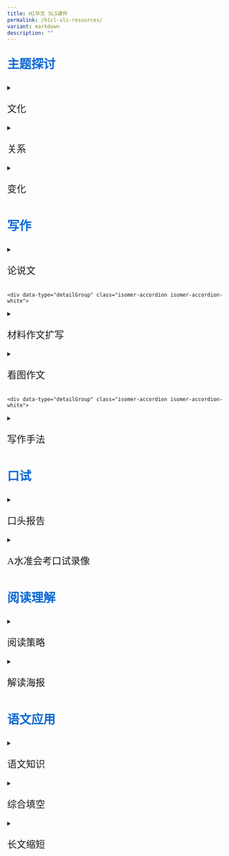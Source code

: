 ```yaml
---
title: H1华文 SLS课件
permalink: /h1cl-sls-resources/
variant: markdown
description: ""
---
```

<p style="color: #0C69D5; font-family: kai; font-size: 28px; font-weight: bold">主题探讨</p>

<div data-type="detailGroup" class="isomer-accordion isomer-accordion-white">
<details class="isomer-details">
<summary><p style="font-family: kai; font-size: 22px;">文化</p></summary>
<div data-type="detailsContent" class="isomer-details-content">
<p>
	
* [把握多元文化的优势](https://vle.learning.moe.edu.sg/moe-library/lesson/view/729f7646-0d91-4913-a611-79d431e4980e/cover)
* [生活语料（文化与生活）一：广告](https://vle.learning.moe.edu.sg/moe-library/lesson/view/477b87f0-3e51-4c91-87e6-620401f7973a/cover)
* [生活语料（文化与生活）二：启示](https://vle.learning.moe.edu.sg/moe-library/lesson/view/399838ae-4392-4201-98e3-4c44974e4974/cover)
* [生活语料（文化与生活）三：邀请函](https://vle.learning.moe.edu.sg/moe-library/lesson/view/32c88803-fd41-460c-842c-9d8ab0428230/cover)
* [生活语料（文化与生活）四：活动报道](https://vle.learning.moe.edu.sg/moe-library/lesson/view/b6df1cbe-7d6d-46dd-bff5-89f7f327619d/cover)
* [传统的味道](https://vle.learning.moe.edu.sg/moe-library/lesson/view/52d256f4-5d70-4262-b5be-5b55d5444a5d/cover)
* [消失中的传统文化](https://vle.learning.moe.edu.sg/moe-library/lesson/view/622ac749-a9c0-49fe-bb7c-addefcd5b14e/cover)
	</p></div>
</details>
	
<div data-type="detailGroup" class="isomer-accordion isomer-accordion-white">
<details class="isomer-details">
	<summary><p style="font-family: kai; font-size: 22px;">关系</p></summary>
<div data-type="detailsContent" class="isomer-details-content">
<p>
	
* [网络世界的人际关系](https://vle.learning.moe.edu.sg/moe-library/lesson/view/a1ebdd8b-d67e-4495-a6e3-ad26e53a3d3a/cover)
* [真心对待宠物](https://vle.learning.moe.edu.sg/moe-library/lesson/view/27a51b79-5d1f-4588-9f07-ef08b63d6959/cover)
	
</p></div>
</details>
		<div data-type="detailGroup" class="isomer-accordion isomer-accordion-white">
<details class="isomer-details">
	<summary><p style="font-family: kai; font-size: 22px;">变化</p></summary>
<div data-type="detailsContent" class="isomer-details-content">
<p>
	
* [抓住变化带来的契机](https://vle.learning.moe.edu.sg/moe-library/lesson/view/1b435ff0-5fe7-42c2-a841-a5473582cc57/cover)
* [网络诈骗](https://vle.learning.moe.edu.sg/moe-library/lesson/view/a6f1325e-96c4-405c-baf4-482a45ec6638/cover)
* [消失中的工作](https://vle.learning.moe.edu.sg/moe-library/lesson/view/fe00087f-4bb7-4f46-a814-3875b1a0d0bd/cover)
* [专题报道：传统味道能够代代相传吗？（一）](https://vle.learning.moe.edu.sg/moe-library/lesson/view/a6f1325e-96c4-405c-baf4-482a45ec6638/cover)
	
</p></div>
</details>
			
<p style="color: #0C69D5; font-family: kai; font-size: 28px; font-weight: bold">写作</p>
<div data-type="detailGroup" class="isomer-accordion isomer-accordion-white">
<details class="isomer-details">
<summary><p style="font-family: kai; font-size: 22px;">论说文</p></summary>
<div data-type="detailsContent" class="isomer-details-content">
<p>
	
* [课件一](https://vle.learning.moe.edu.sg/moe-library/lesson/view/e32d1189-2b65-4e9e-9fc6-2f3982236c05/cover)
* [课件二](https://vle.learning.moe.edu.sg/moe-library/lesson/view/1f6be9ee-3e36-4bcd-b4c2-8699048012c8/cover)
	</p></div>
</details>
	
	<div data-type="detailGroup" class="isomer-accordion isomer-accordion-white">
<details class="isomer-details">
<summary><p style="font-family: kai; font-size: 22px;">材料作文扩写</p></summary>
<div data-type="detailsContent" class="isomer-details-content">
<p>
	
* [材料作文扩写（一）（混合式教学）](https://vle.learning.moe.edu.sg/moe-library/lesson/view/e9868cbe-54ab-4213-9c81-eaa3eedd79cf/cover)
* [材料作文扩写（二）（混合式教学）](https://vle.learning.moe.edu.sg/moe-library/lesson/view/5c9697ff-ac63-498b-a753-2478ef41a096/cover)
	</p></div>
</details>

<div data-type="detailGroup" class="isomer-accordion isomer-accordion-white">
<details class="isomer-details">
<summary><p style="font-family: kai; font-size: 22px;">看图作文</p></summary>
<div data-type="detailsContent" class="isomer-details-content">
<p>
	
* [看图作文](https://vle.learning.moe.edu.sg/moe-library/lesson/view/5296c92b-d093-4f13-9b83-9b2f522706e4/cover)
	</p></div>
</details>

	<div data-type="detailGroup" class="isomer-accordion isomer-accordion-white">
<details class="isomer-details">
<summary><p style="font-family: kai; font-size: 22px;">写作手法</p></summary>
<div data-type="detailsContent" class="isomer-details-content">
<p>
	
* [细节描写——《雪地上的脚印》（二）](https://vle.learning.moe.edu.sg/moe-library/lesson/view/224557b2-a5b5-44e2-948b-696e70202e7f/cover)
	</p></div>
</details>
	
<p style="color: #0C69D5; font-family: kai; font-size: 28px; font-weight: bold">口试</p>
<div data-type="detailGroup" class="isomer-accordion isomer-accordion-white">
<details class="isomer-details">
<summary><p style="font-family: kai; font-size: 22px;">口头报告</p></summary>
<div data-type="detailsContent" class="isomer-details-content">
<p>

* [口语教学](https://vle.learning.moe.edu.sg/moe-library/lesson/view/82405408-b47c-4f4b-82d2-e209c8884832/cover)
* [新加坡公民的义务](https://vle.learning.moe.edu.sg/moe-library/lesson/view/04a31632-0d94-4c38-8b2f-cc3224841a8c/cover)
* [现代人的阅读习惯](https://vle.learning.moe.edu.sg/moe-library/lesson/view/c391a659-fd02-44df-8e3a-9bc90c6c31dd/cover)
* [亲情](https://vle.learning.moe.edu.sg/moe-library/lesson/view/826b333f-85e5-4430-9406-2fdd20d142a9/cover)
* [社区服务](https://vle.learning.moe.edu.https://vle.learning.moe.edu.sg/moe-library/lesson/view/72bb989a-48bc-4743-8317-9eb870df8ee1/cover)
* [升级再造——环保新理念](https://vle.learning.moe.edu.sg/moe-library/lesson/view/11e710c9-32e1-4503-8986-ad5b59c898ab/cover)
* [携手迈向智慧国](https://vle.learning.moe.edu.sg/moe-library/lesson/view/89818b75-58b8-4e0f-908b-0dee38eec720/cover)
* [网络安全](https://vle.learning.moe.edu.sg/moe-library/lesson/view/c0959258-3c5d-449b-a7f1-8a0144f79ec8/cover)
* [让新加坡更健康](https://vle.learning.moe.edu.sg/moe-library/lesson/view/347ab4dd-ce86-414a-8118-a3fddb6ae609/cover)
* [新加坡食物浪费问题](https://vle.learning.moe.edu.sg/moe-library/lesson/view/0c0aaf8d-6a68-4bd7-b5fb-5014e5a8ea29/cover)
* [平衡学业与休闲生活](https://vle.learning.moe.edu.sg/moe-library/lesson/view/884aaf2a-db29-41e8-ac5a-f793cb56938a/cover)
* [独特的新加坡文化](https://vle.learning.moe.edu.sg/moe-library/lesson/view/9cd24503-0e88-4023-a795-3a333220ea0a/cover)
* [新加坡式华语](https://vle.learning.moe.edu.sg/moe-library/lesson/view/b979b3a7-b840-497a-9632-d292a98ff454/cover)
	* [小贩文化](https://vle.learning.moe.edu.sg/moe-library/lesson/view/416d0626-7796-40ea-ba91-f3b4998ac1c2/cover)
* [新加坡美食天堂](https://vle.learning.moe.edu.sg/moe-library/lesson/view/e90768fc-a002-410b-9e0a-66670d68692e/cover)
* [社区花园，宜居城市](https://vle.learning.moe.edu.sg/moe-library/lesson/view/75b60bae-aa6f-491c-8226-3d580cff52a7/cover)
* [创造更好的通勤体验](https://vle.learning.moe.edu.sg/moe-library/lesson/view/3f051edc-92e5-4224-b720-5dbc8a1594bb/cover)
* [书法奇人（二）](https://vle.learning.moe.edu.sg/moe-library/lesson/view/0de15b18-9d7b-4fe1-b565-29a7290c6035/cover)
	</p></div>
</details>
<div data-type="detailGroup" class="isomer-accordion isomer-accordion-white">
<details class="isomer-details">
<summary><p style="font-family: kai; font-size: 22px;">A水准会考口试录像</p></summary>
<div data-type="detailsContent" class="isomer-details-content">
<p>
	
	* [【2020年】科技与生活](https://vle.learning.moe.edu.sg/moe-library/lesson/view/abe3c19f-3d6b-4eb6-ad2b-429ccb710577/cover)	
	* [【2020年】人手短缺](https://vle.learning.moe.edu.sg/moe-library/lesson/view/9739d79f-169b-405f-a56e-3ad2de0098e9/cover)
	* [【2020年】学生领袖](https://vle.learning.moe.edu.sg/moe-library/lesson/view/829387c6-6b99-4dfb-b563-abdd307d2505/cover)
	* [【2020年】自拍文化](https://vle.learning.moe.edu.sg/moe-library/lesson/view/9c9455dc-7afd-4d7b-9cb1-30d48cc538fd/cover)
	* [【2019年】追求爱好](https://vle.learning.moe.edu.sg/moe-library/lesson/view/04d91943-275b-4703-a909-f541287391da/cover)
	* [【2019年】舞台表演](https://vle.learning.moe.edu.sg/moe-library/lesson/view/9e84131b-b6dd-4e60-a051-431df3b36f57/cover)
	* [【2019年】代沟](https://vle.learning.moe.edu.sg/moe-library/lesson/view/1c3d5e1f-9627-4f5f-9945-76aa207edc15/cover)
	* [【2019年】公共条规告示牌](https://vle.learning.moe.edu.sg/moe-library/lesson/view/acd341c8-aeae-40c5-a9d7-0a89d8a9cdec/cover)
	* [【2018年】终身学习](https://vle.learning.moe.edu.sg/moe-library/lesson/view/799a557e-8681-4f58-8422-85d14e8e8e8a/cover)
	* [【2018年】涂鸦](https://vle.learning.moe.edu.sg/moe-library/lesson/view/6ce5e2ac-ec24-4be4-b6ae-b40a675e3403/cover)
	* [【2018年】保持环境清洁](https://vle.learning.moe.edu.sg/moe-library/lesson/view/e9fac245-34b2-4900-b0a6-41f3fad28995/cover)
	* [【2018年】骑脚踏车](https://vle.learning.moe.edu.sg/moe-library/lesson/view/2b3c2f8a-f3b0-4bf1-a3c8-23c5174e2607/cover)
	</p></div>
</details>
<p style="color: #0C69D5; font-family: kai; font-size: 28px; font-weight: bold">阅读理解</p>
<div data-type="detailGroup" class="isomer-accordion isomer-accordion-white">
<details class="isomer-details">
<summary><p style="font-family: kai; font-size: 22px;">阅读策略</p></summary>
<div data-type="detailsContent" class="isomer-details-content">
<p>
	
* [阅读策略REAP：书法奇人（一）](https://vle.learning.moe.edu.sg/moe-library/lesson/view/4b12c6dd-5099-4820-91b3-83167d48b7aa/cover)
* [阅读策略REAP：疫情与我们这一代（一）](https://vle.learning.moe.edu.sg/moe-library/lesson/view/8f318c2c-c906-4699-ba70-165bbd81f377/page/36968028)
* [阅读策略REAP：疫情与我们这一代（二）](https://vle.learning.moe.edu.sg/moe-library/lesson/view/0fb3d2d7-c57e-4bbf-9e1b-241cb62e12bd/cover)
* [阅读策略REAP：《雪地上的脚印》（一）](https://vle.learning.moe.edu.sg/moe-library/lesson/view/10c0b6de-9d28-4ef6-98c3-f7ef24a52f5d/cover)
* [找出文章信息的异同点](https://vle.learning.moe.edu.sg/moe-library/lesson/view/8afd5262-768d-4d16-9733-936d747277ee/cover)
	</p></div>
</details>
	
<div data-type="detailGroup" class="isomer-accordion isomer-accordion-white">
<details class="isomer-details">
<summary><p style="font-family: kai; font-size: 22px;">解读海报</p></summary>
<div data-type="detailsContent" class="isomer-details-content">
<p>
	
* [保护环境（一）](https://vle.learning.moe.edu.sg/moe-library/lesson/view/3de68c1e-2ef7-4674-a5f7-1d03d3fa1961/cover)
* [保护环境（二）](https://vle.learning.moe.edu.sg/moe-library/lesson/view/3c18bc93-284b-4ebb-b4c9-a5f17d7e680c/cover)
	</p></div>
</details>
	
<p style="color: #0C69D5; font-family: kai; font-size: 28px; font-weight: bold">语文应用</p>
<div data-type="detailGroup" class="isomer-accordion isomer-accordion-white">
<details class="isomer-details">
<summary><p style="font-family: kai; font-size: 22px;">语文知识</p></summary>
<div data-type="detailsContent" class="isomer-details-content">
<p>
	
* [比喻](https://vle.learning.moe.edu.sg/moe-library/lesson/view/8187ad10-f347-4b00-be74-3e52ebe5d8c8/cover)
* [十二生肖趣味成语](https://vle.learning.moe.edu.sg/moe-library/lesson/view/f09981fd-0441-438e-b9a0-6c3e32a880be/cover)
	</p></div>
</details>
	
<div data-type="detailGroup" class="isomer-accordion isomer-accordion-white">
<details class="isomer-details">
<summary><p style="font-family: kai; font-size: 22px;">综合填空</p></summary>
<div data-type="detailsContent" class="isomer-details-content">
<p>
	
* [综合填空的作答技巧](https://vle.learning.moe.edu.sg/moe-library/lesson/view/1ec7da7a-40b1-48dd-8b3a-37d3faf7f791/cover)
* [综合填空（一）](https://vle.learning.moe.edu.sg/moe-library/lesson/view/22acd863-b866-48da-8631-774cca920d04/cover)
* [综合填空（二）](https://vle.learning.moe.edu.sg/moe-library/lesson/view/19428f87-c63e-4aa9-b278-20d648eb41f4/cover)
* [综合填空（三）](https://vle.learning.moe.edu.sg/moe-library/lesson/view/7be23e24-84b0-4615-b4e1-a15866fe9459/cover)
* [综合填空（四）](https://vle.learning.moe.edu.sg/moe-library/lesson/view/ce3cf983-d589-4be2-9be8-7e08d61e71c2/cover)
* [综合填空（五）](https://vle.learning.moe.edu.sg/moe-library/lesson/view/9e4b5fd1-f97a-4796-9740-ad21eed3ae1a/cover)
* [综合填空（六）](https://vle.learning.moe.edu.sg/moe-library/lesson/view/4b953356-fc59-4bc9-9a76-86f315ee6019/cover)
* [综合填空（七）](https://vle.learning.moe.edu.sg/moe-library/lesson/view/3ad8cfed-5661-452e-89d3-7204416a56d3/cover)
	</p></div>
</details>

<div data-type="detailGroup" class="isomer-accordion isomer-accordion-white">
<details class="isomer-details">
<summary><p style="font-family: kai; font-size: 22px;">长文缩短</p></summary>
<div data-type="detailsContent" class="isomer-details-content">
<p>
	
* [长文缩短（一）](https://vle.learning.moe.edu.sg/moe-library/lesson/view/e3bb44c5-8665-4460-a30c-b7dcec9c480d/cover)
* [长文缩短（二）](https://vle.learning.moe.edu.sg/moe-library/lesson/view/16298272-e645-42de-ba91-8a9cbe2a7a27/cover)
	</p></div></details></div></div></div></div></div></div></div></div></div></div></div></div></div></div>